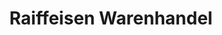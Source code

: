 ---
title: "Raiffeisen Warenhandel"
url: /bad-grund/raiffeisen-warenhandel/
shop: Landwirtschaftlich
---